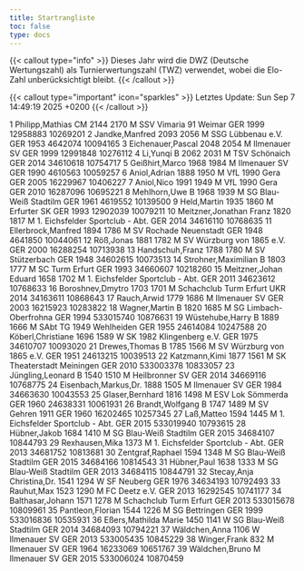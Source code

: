```yaml
---
title: Startrangliste
toc: false
type: docs
---
```


{{< callout type="info" >}}
Dieses Jahr wird die DWZ (Deutsche Wertungszahl) als Turnierwertungszahl (TWZ) verwendet, wobei die Elo-Zahl unberücksichtigt bleibt.
{{< /callout >}}

{{< callout type="important" icon="sparkles" >}}
Letztes Update: Sun Sep 7 14:49:19 2025 +0200
{{< /callout >}}

<startrangliste>
1	Philipp,Mathias	CM	2144	2170	M	SSV Vimaria 91 Weimar	GER	1999	12958883	10269201
2	Jandke,Manfred		2093	2056	M	SSG Lübbenau e.V.	GER	1953	4642074	10094165
3	Eichenauer,Pascal		2048	2054	M	Ilmenauer SV	GER	1999	12991848	10276112
4	Li,Yunqi	B	2062	2031	M	TSV Schönaich	GER	2014	34610618	10754717
5	Geißhirt,Marco		1968	1984	M	Ilmenauer SV	GER	1990	4610563	10059257
6	Aniol,Adrian		1888	1950	M	VfL 1990 Gera	GER	2005	16229967	10406227
7	Aniol,Nico		1991	1949	M	VfL 1990 Gera	GER	2010	16287096	10695221
8	Mehlhorn,Uwe	B	1968	1939	M	SG Blau-Weiß Stadtilm	GER	1961	4619552	10139500
9	Held,Martin		1935	1860	M	Erfurter SK	GER	1993	12902039	10079211
10	Meitzner,Jonathan Franz		1820	1817	M	1. Eichsfelder Sportclub - Abt.	GER	2014	34616110	10768635
11	Ellerbrock,Manfred		1894	1786	M	SV Rochade Neuenstadt	GER	1948	4641850	10044061
12	Röß,Jonas		1881	1782	M	SV Würzburg von 1865 e.V.	GER	2000	16288254	10713938
13	Handschuh,Franz		1788	1780	M	SV Stützerbach	GER	1948	34602615	10073513
14	Strohner,Maximilian	B	1803	1777	M	SC Turm Erfurt	GER	1993	34660607	10218260
15	Meitzner,Johan Eduard		1658	1702	M	1. Eichsfelder Sportclub - Abt.	GER	2011	34623612	10768633
16	Boroshnev,Dmytro		1703	1701	M	Schachclub Turm Erfurt	UKR	2014	34163611	10868643
17	Rauch,Arwid		1779	1686	M	Ilmenauer SV	GER	2003	16215923	10283822
18	Wagner,Martin	B	1820	1685	M	SG Limbach-Oberfrohna	GER	1994	533015740	10876631
19	Wüstehube,Harry	B	1889	1666	M	SAbt TG 1949 Wehlheiden	GER	1955	24614084	10247588
20	Köberl,Christiane		1696	1589	W	SK 1982 Klingenberg e.V.	GER	1975	34610707	10093020
21	Drewes,Thomas	B	1785	1566	M	SV Würzburg von 1865 e.V.	GER	1951	24613215	10039513
22	Katzmann,Kimi		1877	1561	M	SK Theaterstadt Meiningen	GER	2010	533003378	10833057
23	Jüngling,Leonard	B	1540	1510	M	Heilbronner SV	GER	2014	34669116	10768775
24	Eisenbach,Markus,Dr.		1888	1505	M	Ilmenauer SV	GER	1984	34663630	10043553
25	Glaser,Bernhard		1816	1498	M	ESV Lok Sömmerda	GER	1960	24638331	10061931
26	Brandt,Wolfgang	B	1747	1489	M	SV Gehren 1911	GER	1960	16202465	10257345
27	Laß,Matteo		1594	1445	M	1. Eichsfelder Sportclub - Abt.	GER	2015	533019940	10793615
28	Hübner,Jakob		1684	1410	M	SG Blau-Weiß Stadtilm	GER	2015	34684107	10844793
29	Rexhausen,Mika			1373	M	1. Eichsfelder Sportclub - Abt.	GER	2013	34681752	10813681
30	Zentgraf,Raphael		1594	1348	M	SG Blau-Weiß Stadtilm	GER	2015	34684166	10814543
31	Hübner,Paul		1638	1333	M	SG Blau-Weiß Stadtilm	GER	2013	34684115	10844791
32	Stecay,Anja Christina,Dr.		1541	1294	W	SF Neuberg	GER	1976	34634193	10792493
33	Rauhut,Max		1523	1290	M	FC Deetz e.V.	GER	2013	16292545	10741177
34	Balthasar,Johann		1571	1278	M	Schachclub Turm Erfurt	GER	2013	533015678	10809961
35	Pantleon,Florian		1544	1226	M	SG Bettringen	GER	1999	533016836	10535931
36	Eßers,Mathilda Marie		1450	1141	W	SG Blau-Weiß Stadtilm	GER	2014	34684093	10794221
37	Wäldchen,Anna			1106	W	Ilmenauer SV	GER	2013	533005435	10845229
38	Winger,Frank			832	M	Ilmenauer SV	GER	1964	16233069	10651767
39	Wäldchen,Bruno				M	Ilmenauer SV	GER	2015	533006024	10870459
</startrangliste>
